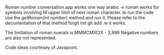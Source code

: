 Roman number conversation app
works one way arabic -> roman
works for symbols involving M upper limit of next roman character.
to run the code use the _getRoman(int number)_ method and run it.
Please refer to the decumentation of that method forgit init
git add .w it works.

The limitation of roman nuerals is MMMCMXCIX - 3,999
Negative numbers are also not represented.

Code ideas courtesey of Javapoint.
